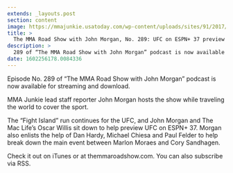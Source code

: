 ```yaml
--- 
extends: _layouts.post 
section: content 
image: https://mmajunkie.usatoday.com/wp-content/uploads/sites/91/2017/09/mma-road-show-logo-green.jpg?w=1024&h=576&crop=1 
title: > 
  The MMA Road Show with John Morgan, No. 289: UFC on ESPN+ 37 preview 
description: > 
  289 of “The MMA Road Show with John Morgan” podcast is now available for streaming and download.MMA Junkie lead staff reporter John Morgan hosts the show while traveling the world to cover the sport.The “Fight Island” run continues for the UFC, and John Morgan and The Mac Life’s Oscar Willis sit down to help preview UFC on ESPN+ 37.Morgan also enlists the help of Dan Hardy, Michael Chiesa and Paul Felder to help break down the main event between Marlon Moraes and Cory Sandhagen.You can also subscribe via RSS. 
date: 1602256178.0084336 
--- 
```

Episode No. 289 of “The MMA Road Show with John Morgan” podcast is now available for streaming and download.

MMA Junkie lead staff reporter John Morgan hosts the show while traveling the world to cover the sport.

The “Fight Island” run continues for the UFC, and John Morgan and The Mac Life’s Oscar Willis sit down to help preview UFC on ESPN+ 37. Morgan also enlists the help of Dan Hardy, Michael Chiesa and Paul Felder to help break down the main event between Marlon Moraes and Cory Sandhagen.

Check it out on iTunes or at themmaroadshow.com. You can also subscribe via RSS.